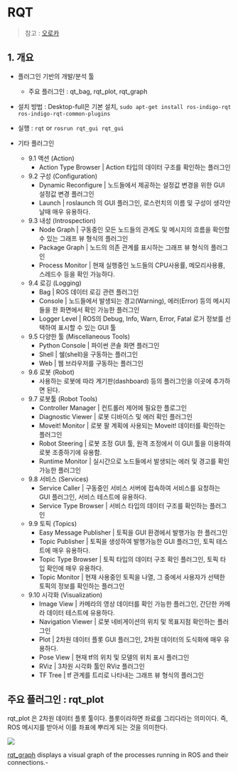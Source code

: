 # RQT

> 참고 : [오로카](http://cafe.naver.com/openrt/2963)

## 1. 개요 

- 플러그인 기반의 개발/분석 툴 

    - 주요 플러그인 : qt_bag, rqt_plot, rqt_graph

- 설치 방법 : Desktop-full은 기본 설치, `sudo apt-get install ros-indigo-rqt ros-indigo-rqt-common-plugins`

- 실행 : `rqt` or `rosrun rqt_gui rqt_gui`

- 기타 플러그인 
    - 9.1 액션 (Action)
        - Action Type Browser | Action 타입의 데이터 구조를 확인하는 플러그인 
    - 9.2 구성 (Configuration)
        - Dynamic Reconfigure | 노드들에서 제공하는 설정값 변경을 위한 GUI 설정값 변경 플러그인
        - Launch | roslaunch 의 GUI 플러그인, 로스런치의 이름 및 구성이 생각안날때 매우 유용하다.
    - 9.3 내성 (Introspection)
        - Node Graph | 구동중인 모든 노드들의 관계도 및 메시지의 흐름을 확인할 수 있는 그래프 뷰 형식의 플러그인
        - Package Graph | 노드의 의존 관계를 표시하는 그래프 뷰 형식의 플러그인
        - Process Monitor | 현재 실행중인 노드들의 CPU사용률, 메모리사용륭, 스레드수 등을 확인 가능하다.
    - 9.4 로깅 (Logging)
        - Bag | ROS 데이터 로깅 관련 플러그인
        - Console | 노드들에서 발생되는 경고(Warning), 에러(Error) 등의 메시지들을 한 화면에서 확인 가능한 플러그인
        - Logger Level | ROS의 Debug, Info, Warn, Error, Fatal 로거 정보를 선택하여 표시할 수 있는 GUI 툴
    - 9.5 다양한 툴 (Miscellaneous Tools)
        - Python Console | 파이썬 콘솔 화면 플러그인
        - Shell | 쉘(shell)을 구동하는 플러그인
        - Web | 웹 브라우저를 구동하는 플러그인
    - 9.6 로봇 (Robot)
        - 사용하는 로봇에 따라 계기판(dashboard) 등의 플러그인을 이곳에 추가하면 된다. 
    - 9.7 로봇툴 (Robot Tools)
        - Controller Manager | 컨트롤러 제어에 필요한 플로그인
        - Diagnostic Viewer | 로봇 디바이스 및 에러 확인 플러그인
        - Moveit! Monitor | 로봇 팔 계획에 사용되는 Moveit! 데이터를 확인하는 플러그인
        - Robot Steering | 로봇 조정 GUI 툴, 원격 조정에서 이 GUI 툴을 이용하여 로봇 조종하기에 유용함.
        - Runtime Monitor | 실시간으로 노드들에서 발생되는 에러 및 경고를 확인가능한 플러그인
    - 9.8 서비스 (Services)
        - Service Caller | 구동중인 서비스 서버에 접속하여 서비스를 요청하는 GUI 플러그인, 서비스 테스트에 유용하다.
        - Service Type Browser | 서비스 타입의 데이터 구조를 확인하는 플러그인
    - 9.9 토픽 (Topics)
        - Easy Message Publisher | 토픽을 GUI 환경에서 발행가능 한 플러그인
        - Topic Publisher | 토픽을 생성하여 발행가능한 GUI 플러그인, 토픽 테스트에 매우 유용하다.
        - Topic Type Browser | 토픽 타입의 데이터 구조 확인 플러그인, 토픽 타입 확인에 매우 유용하다.
        - Topic Monitor | 현재 사용중인 토픽을 나열, 그 중에서 사용자가 선택한 토픽의 정보를 확인하는 플러그인
    - 9.10 시각화 (Visualization)
        - Image View | 카메라의 영상 데이터를 확인 가능한 플러그인, 간단한 카메라 데이터 테스트에 유용하다.
        - Navigation Viewer | 로봇 네비게이션의 위치 및 목표지점 확인하는 플러그인
        - Plot | 2차원 데이터 플롯 GUI 플러그인, 2차원 데이터의 도식화에 매우 유용하다.
        - Pose View | 현재 tf의 위치 및 모델의 위치 표시 플러그인
        - RViz | 3차원 시각화 툴인 RViz 플러그인
        - TF Tree | tf 관계를 트리로 나타내는 그래프 뷰 형식의 플러그인
    
## 주요 플러그인 : rqt_plot 

rqt_plot 은 2차원 데이터 플롯 툴이다. 플롯이라하면 좌료를 그리다라는 의미이다. 즉, ROS 메시지를 받아서 이를 좌표에 뿌리게 되는 것을 의미한다. 






![](http://wiki.ros.org/rqt_graph?action=AttachFile&do=get&target=snap_rqt_graph_moveit_demo.png)

[rqt_graph](http://wiki.ros.org/rqt_graph) displays a visual graph of the processes running in ROS and their connections.- 